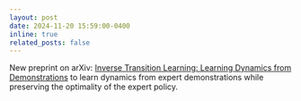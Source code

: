 ```yaml
---
layout: post
date: 2024-11-20 15:59:00-0400
inline: true
related_posts: false
---
```


New preprint on arXiv: [Inverse Transition Learning: Learning Dynamics from Demonstrations](https://arxiv.org/abs/2411.05174) to learn dynamics from expert demonstrations while preserving the optimality of the expert policy.
